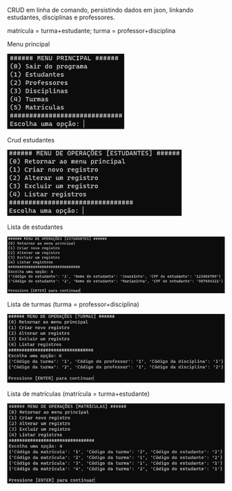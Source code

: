 CRUD em linha de comando, persistindo dados em json, linkando estudantes, disciplinas e professores.

matrícula = turma+estudante; turma = professor+disciplina

Menu principal

![Alt text](<Telas/1 menu_principal.png>)


Crud estudantes

![Alt text](<Telas/2 menu_crud1.png>)


Lista de estudantes

![Alt text](<Telas/3 exibicao estudante.png>)


Lista de turmas (turma = professor+disciplina)

![Alt text](<Telas/4 exibicao turma.png>)


Lista de matrículas (matrícula = turma+estudante)

![Alt text](<Telas/5 exibicao matricula.png>)
